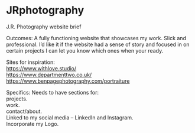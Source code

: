 # JRphotography
J.R. Photography website brief

Outcomes:
A fully functioning website that showcases my work. Slick and professional. I’d like it if the website had a sense of story and focused in on certain projects I can let you know which ones when your ready. 

Sites for inspiration:
<br>
https://www.withlove.studio/
<br>
https://www.departmenttwo.co.uk/
<br>
https://www.benpagephotography.com/portraiture

Specifics:
Needs to have sections for: <br> projects. <br> work. <br> contact/about. 
<br> Linked to my social media – LinkedIn and Instagram.
<br> Incorporate my Logo.

